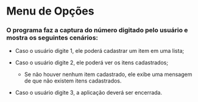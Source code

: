 # Menu de Opções

### O programa faz a captura do número digitado pelo usuário e mostra os seguintes cenários:

  - Caso o usuário digite 1, ele poderá cadastrar um item em uma lista;
  
  - Caso o usuário digite 2, ele poderá ver os itens cadastrados;

    - Se não houver nenhum item cadastrado, ele exibe uma mensagem de que não existem itens cadastrados.
      
  - Caso o usuário digite 3, a aplicação deverá ser encerrada.

